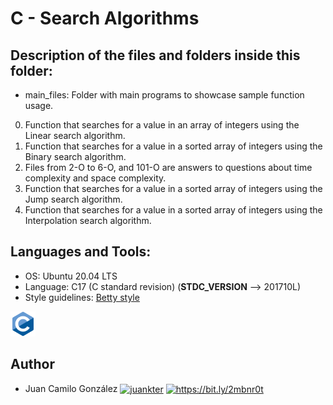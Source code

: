 # C - Search Algorithms

## Description of the files and folders inside this folder:

- main_files: Folder with main programs to showcase sample function usage.


0. Function that searches for a value in an array of integers using the Linear search algorithm.
1. Function that searches for a value in a sorted array of integers using the Binary search algorithm.
2. Files from 2-O to 6-O, and 101-O are answers to questions about time complexity and space complexity.
3. Function that searches for a value in a sorted array of integers using the Jump search algorithm.
4. Function that searches for a value in a sorted array of integers using the Interpolation search algorithm.

## Languages and Tools:

- OS: Ubuntu 20.04 LTS
- Language: C17 (C standard revision) (__STDC_VERSION__ --> 201710L)
- Style guidelines: [Betty style](https://github.com/holbertonschool/Betty/wiki)

<p align="left"> <a href="https://www.cprogramming.com/" target="_blank"> <img src="https://raw.githubusercontent.com/devicons/devicon/master/icons/c/c-original.svg" alt="c" width="40" height="40"/> </a> </p>


## Author

- Juan Camilo González <a href="https://twitter.com/juankter" target="blank"><img align="center" src="https://raw.githubusercontent.com/rahuldkjain/github-profile-readme-generator/master/src/images/icons/Social/twitter.svg" alt="juankter" height="30" width="40" /></a>
<a href="https://bit.ly/2MBNR0t" target="blank"><img align="center" src="https://raw.githubusercontent.com/rahuldkjain/github-profile-readme-generator/master/src/images/icons/Social/linked-in-alt.svg" alt="https://bit.ly/2mbnr0t" height="30" width="40" /></a>
